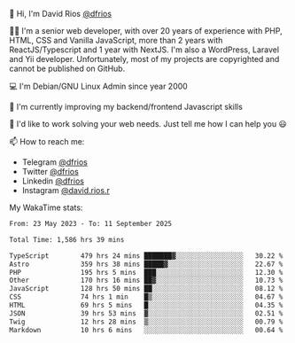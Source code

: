 👋 Hi, I'm David Rios [@dfrios](https://github.com/dfrios)

👨‍💻 I'm a senior web developer, with over 20 years of experience with PHP, HTML, CSS and Vanilla JavaScript, more than 2 years with ReactJS/Typescript and 1 year with NextJS. I'm also a WordPress, Laravel and Yii developer. Unfortunately, most of my projects are copyrighted and cannot be published on GitHub.

💻 I'm Debian/GNU Linux Admin since year 2000

🌱 I'm currently improving my backend/frontend Javascript skills

💞️ I'd like to work solving your web needs. Just tell me how I can help you 😃

📫 How to reach me:
* Telegram [@dfrios](https://t.me/dfrios)
* Twitter [@dfrios](https://twitter.com/dfrios)
* Linkedin [@dfrios](https://linkedin.com/in/dfrios)
* Instagram [@david.rios.r](https://instagram.com/david.rios.r)



My WakaTime stats:
<!--START_SECTION:waka-->

```txt
From: 23 May 2023 - To: 11 September 2025

Total Time: 1,586 hrs 39 mins

TypeScript        479 hrs 24 mins ███████▓░░░░░░░░░░░░░░░░░   30.22 %
Astro             359 hrs 38 mins █████▓░░░░░░░░░░░░░░░░░░░   22.67 %
PHP               195 hrs 5 mins  ███░░░░░░░░░░░░░░░░░░░░░░   12.30 %
Other             170 hrs 16 mins ██▓░░░░░░░░░░░░░░░░░░░░░░   10.73 %
JavaScript        128 hrs 50 mins ██░░░░░░░░░░░░░░░░░░░░░░░   08.12 %
CSS               74 hrs 1 min    █▒░░░░░░░░░░░░░░░░░░░░░░░   04.67 %
HTML              69 hrs 5 mins   █░░░░░░░░░░░░░░░░░░░░░░░░   04.35 %
JSON              39 hrs 53 mins  ▓░░░░░░░░░░░░░░░░░░░░░░░░   02.51 %
Twig              12 hrs 28 mins  ▒░░░░░░░░░░░░░░░░░░░░░░░░   00.79 %
Markdown          10 hrs 6 mins   ░░░░░░░░░░░░░░░░░░░░░░░░░   00.64 %
```

<!--END_SECTION:waka-->

